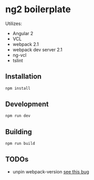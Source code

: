 # ng2 boilerplate

Utilizes:
- Angular 2
- VCL
- webpack 2.1
- webpack dev server 2.1
- ng-vcl
- tslint


## Installation

```sh
npm install
```

## Development

```sh
npm run dev
```

## Building

```sh
npm run build
```



## TODOs

- unpin webpack-version [see this bug](https://github.com/AngularClass/angular2-webpack-starter/issues/1036)
